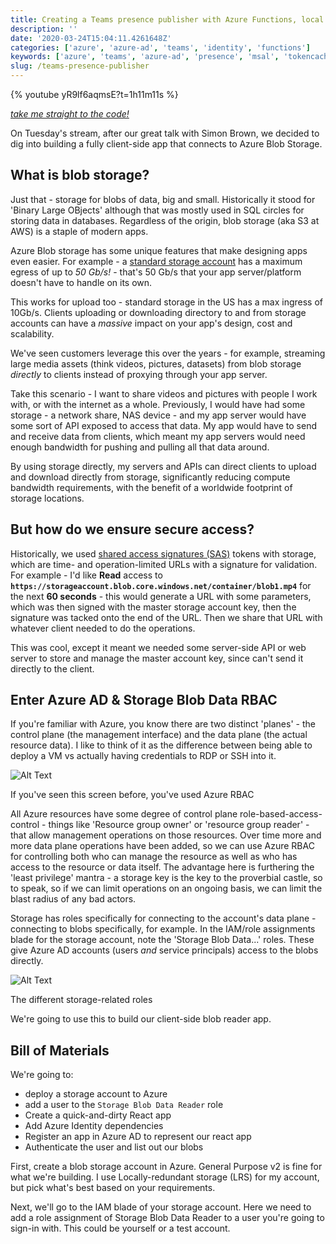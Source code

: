 ```yaml
---
title: Creating a Teams presence publisher with Azure Functions, local and cloud
description: ''
date: '2020-03-24T15:04:11.4261648Z'
categories: ['azure', 'azure-ad', 'teams', 'identity', 'functions']
keywords: ['azure', 'teams', 'azure-ad', 'presence', 'msal', 'tokencache']
slug: /teams-presence-publisher
---
```


{% youtube yR9lf6aqmsE?t=1h11m11s %}

_[take me straight to the code!](#the-code)_

On Tuesday's stream, after our great talk with Simon Brown, we decided to dig into building a fully client-side app that connects to Azure Blob Storage.

## What is blob storage?

Just that - storage for blobs of data, big and small. Historically it stood for 'Binary Large OBjects' although that was mostly used in SQL circles for storing data in databases. Regardless of the origin,  blob storage (aka S3 at AWS) is a staple of modern apps. 

Azure Blob storage has some unique features that make designing apps even easier. For example - a [standard storage account](https://docs.microsoft.com/en-us/azure/storage/common/scalability-targets-standard-account) has a maximum egress of up to _50 Gb/s!_ - that's 50 Gb/s that your app server/platform doesn't have to handle on its own. 

This works for upload too - standard storage in the US has a max ingress of 10Gb/s. Clients uploading or downloading directory to and from storage accounts can have a _massive_ impact on your app's design, cost and scalability.

We've seen customers leverage this over the years - for example, streaming large media assets (think videos, pictures, datasets) from blob storage _directly_ to clients instead of proxying through your app server. 

Take this scenario - I want to share videos and pictures with people I work with, or with the internet as a whole. Previously, I would have had some storage - a network share, NAS device - and my app server would have some sort of API exposed to access that data. My app would have to send and receive data from clients, which meant my app servers would need enough bandwidth for pushing and pulling all that data around.

By using storage directly, my servers and APIs can direct clients to upload and download directly from storage, significantly reducing compute bandwidth requirements, with the benefit of a worldwide footprint of storage locations. 

## But how do we ensure secure access?

Historically, we used [shared access signatures (SAS)](https://docs.microsoft.com/en-us/azure/storage/common/storage-sas-overview) tokens with storage, which are time- and operation-limited URLs with a signature for validation. For example - I'd like **Read** access to **`https://storageaccount.blob.core.windows.net/container/blob1.mp4`** for the next **60 seconds** - this would generate a URL with some parameters, which was then signed with the master storage account key, then the signature was tacked onto the end of the URL. Then we share that URL with whatever client needed to do the operations.

This was cool, except it meant we needed some server-side API or web server to store and manage the master account key, since can't send it directly to the client.

## Enter Azure AD & Storage Blob Data RBAC

If you're familiar with Azure, you know there are two distinct 'planes' - the control plane (the management interface) and the data plane (the actual resource data). I like to think of it as the difference between being able to deploy a VM vs actually having credentials to RDP or SSH into it.

![Alt Text](https://dev-to-uploads.s3.amazonaws.com/i/frkorhgfd60sta5zjtub.jpg) <figcaption>If you've seen this screen before, you've used Azure RBAC</figcaption>

All Azure resources have some degree of control plane role-based-access-control - things like 'Resource group owner' or 'resource group reader' - that allow management operations on those resources. Over time more and more data plane operations have been added, so we can use Azure RBAC for controlling both who can manage the resource as well as who has access to the resource or data itself. The advantage here is furthering the 'least privilege' mantra - a storage key is the key to the proverbial castle, so to speak, so if we can limit operations on an ongoing basis, we can limit the blast radius of any bad actors.

Storage has roles specifically for connecting to the account's data plane - connecting to blobs specifically, for example. In the IAM/role assignments blade for the storage account, note the 'Storage Blob Data...' roles. These give Azure AD accounts (users _and_ service principals) access to the blobs directly. 

![Alt Text](https://dev-to-uploads.s3.amazonaws.com/i/rjwifo8x5mjzqtei7514.jpg) <figcaption>The different storage-related roles</figcaption>

We're going to use this to build our client-side blob reader app.

## Bill of Materials <a name="the-code"></a>

We're going to:

- deploy a storage account to Azure
- add a user to the `Storage Blob Data Reader` role
- Create a quick-and-dirty React app
- Add Azure Identity dependencies
- Register an app in Azure AD to represent our react app
- Authenticate the user and list out our blobs

First, create a blob storage account in Azure. General Purpose v2 is fine for what we're building. I use Locally-redundant storage (LRS) for my account, but pick what's best based on your requirements.

Next, we'll go to the IAM blade of your storage account. Here we need to add a role assignment of Storage Blob Data Reader to a user you're going to sign-in with. This could be yourself or a test account.